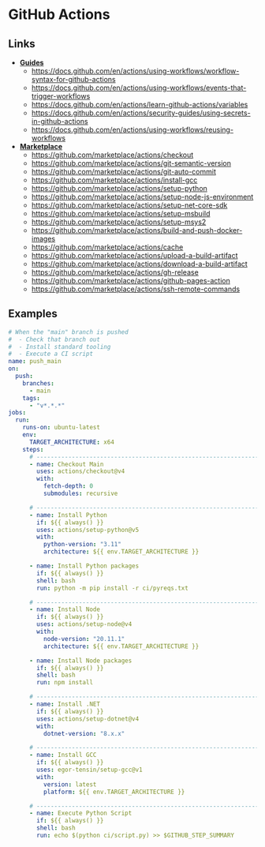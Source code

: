 # GitHub Actions

## Links

- [**Guides**](https://docs.github.com/en/actions)
    - https://docs.github.com/en/actions/using-workflows/workflow-syntax-for-github-actions
    - https://docs.github.com/en/actions/using-workflows/events-that-trigger-workflows
    - https://docs.github.com/en/actions/learn-github-actions/variables
    - https://docs.github.com/en/actions/security-guides/using-secrets-in-github-actions
    - https://docs.github.com/en/actions/using-workflows/reusing-workflows
- [**Marketplace**](https://github.com/marketplace?type=actions)
    - https://github.com/marketplace/actions/checkout
    - https://github.com/marketplace/actions/git-semantic-version
    - https://github.com/marketplace/actions/git-auto-commit
    - https://github.com/marketplace/actions/install-gcc
    - https://github.com/marketplace/actions/setup-python
    - https://github.com/marketplace/actions/setup-node-js-environment
    - https://github.com/marketplace/actions/setup-net-core-sdk
    - https://github.com/marketplace/actions/setup-msbuild
    - https://github.com/marketplace/actions/setup-msys2
    - https://github.com/marketplace/actions/build-and-push-docker-images
    - https://github.com/marketplace/actions/cache
    - https://github.com/marketplace/actions/upload-a-build-artifact
    - https://github.com/marketplace/actions/download-a-build-artifact
    - https://github.com/marketplace/actions/gh-release
    - https://github.com/marketplace/actions/github-pages-action
    - https://github.com/marketplace/actions/ssh-remote-commands
## Examples

```yaml
# When the "main" branch is pushed
#  - Check that branch out
#  - Install standard tooling
#  - Execute a CI script
name: push_main
on:
  push:
    branches:
      - main
    tags:
      - "v*.*.*"
jobs:
  run:
    runs-on: ubuntu-latest
    env:
      TARGET_ARCHITECTURE: x64
    steps:
      # ------------------------------------------------------------------------
      - name: Checkout Main
        uses: actions/checkout@v4
        with:
          fetch-depth: 0
          submodules: recursive

      # ------------------------------------------------------------------------
      - name: Install Python
        if: ${{ always() }}
        uses: actions/setup-python@v5
        with:
          python-version: "3.11"
          architecture: ${{ env.TARGET_ARCHITECTURE }}

      - name: Install Python packages
        if: ${{ always() }}
        shell: bash
        run: python -m pip install -r ci/pyreqs.txt

      # ------------------------------------------------------------------------
      - name: Install Node
        if: ${{ always() }}
        uses: actions/setup-node@v4
        with:
          node-version: "20.11.1"
          architecture: ${{ env.TARGET_ARCHITECTURE }}

      - name: Install Node packages
        if: ${{ always() }}
        shell: bash
        run: npm install

      # ------------------------------------------------------------------------
      - name: Install .NET
        if: ${{ always() }}
        uses: actions/setup-dotnet@v4
        with:
          dotnet-version: "8.x.x"

      # ------------------------------------------------------------------------
      - name: Install GCC
        if: ${{ always() }}
        uses: egor-tensin/setup-gcc@v1
        with:
          version: latest
          platform: ${{ env.TARGET_ARCHITECTURE }}

      # ------------------------------------------------------------------------
      - name: Execute Python Script
        if: ${{ always() }}
        shell: bash
        run: echo $(python ci/script.py) >> $GITHUB_STEP_SUMMARY
```